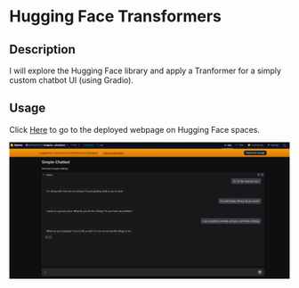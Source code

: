 # Hugging Face Transformers

## Description
I will explore the Hugging Face library and apply a Tranformer for a simply custom chatbot UI (using Gradio).

## Usage
Click [Here](https://huggingface.co/spaces/amfrazier01/simple-chatbot) to go to the deployed webpage on Hugging Face spaces. 

![Screenshot of deployed website](./chatbot-ui/chatbot.png)
